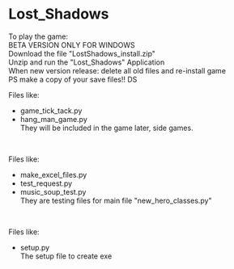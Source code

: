 # Lost_Shadows

To play the game: <br />
BETA VERSION ONLY FOR WINDOWS <br />
Download the file "LostShadows_install.zip" <br />
Unzip and run the "Lost_Shadows" Application <br />
When new version release: delete all old files and re-install game <br />
PS make a copy of your save files!! DS



Files like: <br /> 
* game_tick_tack.py <br />
* hang_man_game.py <br />
They will be included in the game later, side games.

<br />

Files like: <br /> 
* make_excel_files.py <br /> 
* test_request.py <br /> 
* music_soup_test.py <br /> 
They are testing files for main file "new_hero_classes.py"

<br />

Files like: <br /> 
* setup.py <br /> 
The setup file to create exe 